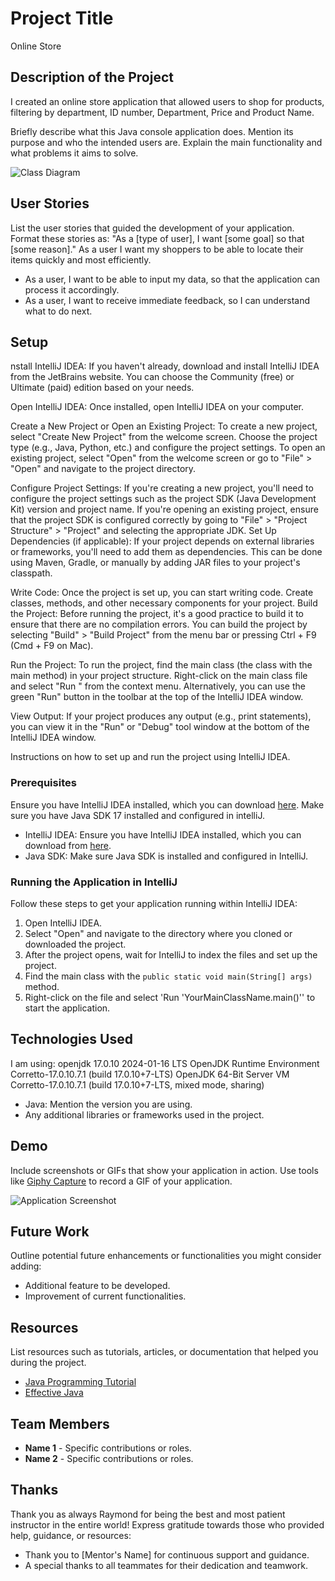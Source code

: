 # Project Title
Online Store

## Description of the Project

I created an online store application that allowed users to shop for products, filtering by department, ID number, Department, Price and Product Name.

Briefly describe what this Java console application does. Mention its purpose and who the intended users are. Explain the main functionality and what problems it aims to solve.

![Class Diagram](path/to/your/class_diagram.png)

## User Stories

List the user stories that guided the development of your application. Format these stories as: "As a [type of user], I want [some goal] so that [some reason]."
As a user I want my shoppers to be able to locate their items quickly and most efficiently.

- As a user, I want to be able to input my data, so that the application can process it accordingly.
- As a user, I want to receive immediate feedback, so I can understand what to do next.

## Setup
nstall IntelliJ IDEA: If you haven't already, download and install IntelliJ IDEA from the JetBrains website. You can choose the Community (free) or Ultimate (paid) edition based on your needs.

Open IntelliJ IDEA: Once installed, open IntelliJ IDEA on your computer.

Create a New Project or Open an Existing Project:
To create a new project, select "Create New Project" from the welcome screen. Choose the project type (e.g., Java, Python, etc.) and configure the project settings.
To open an existing project, select "Open" from the welcome screen or go to "File" > "Open" and navigate to the project directory.

Configure Project Settings:
If you're creating a new project, you'll need to configure the project settings such as the project SDK (Java Development Kit) version and project name.
If you're opening an existing project, ensure that the project SDK is configured correctly by going to "File" > "Project Structure" > "Project" and selecting the appropriate JDK.
Set Up Dependencies (if applicable): If your project depends on external libraries or frameworks, you'll need to add them as dependencies. This can be done using Maven, Gradle, or manually by adding JAR files to your project's classpath.

Write Code: Once the project is set up, you can start writing code. Create classes, methods, and other necessary components for your project.
Build the Project: Before running the project, it's a good practice to build it to ensure that there are no compilation errors. You can build the project by selecting "Build" > "Build Project" from the menu bar or pressing Ctrl + F9 (Cmd + F9 on Mac).

Run the Project:
To run the project, find the main class (the class with the main method) in your project structure.
Right-click on the main class file and select "Run <class-name>" from the context menu.
Alternatively, you can use the green "Run" button in the toolbar at the top of the IntelliJ IDEA window.

View Output: If your project produces any output (e.g., print statements), you can view it in the "Run" or "Debug" tool window at the bottom of the IntelliJ IDEA window.


Instructions on how to set up and run the project using IntelliJ IDEA.

### Prerequisites
Ensure you have IntelliJ IDEA installed, which you can download [here](https://www.jetbrains.com/idea/download/).
Make sure you have Java SDK 17 installed and configured in intelliJ.

- IntelliJ IDEA: Ensure you have IntelliJ IDEA installed, which you can download from [here](https://www.jetbrains.com/idea/download/).
- Java SDK: Make sure Java SDK is installed and configured in IntelliJ.

### Running the Application in IntelliJ

Follow these steps to get your application running within IntelliJ IDEA:

1. Open IntelliJ IDEA.
2. Select "Open" and navigate to the directory where you cloned or downloaded the project.
3. After the project opens, wait for IntelliJ to index the files and set up the project.
4. Find the main class with the `public static void main(String[] args)` method.
5. Right-click on the file and select 'Run 'YourMainClassName.main()'' to start the application.

## Technologies Used
I am using:
openjdk 17.0.10 2024-01-16 LTS
OpenJDK Runtime Environment Corretto-17.0.10.7.1 (build 17.0.10+7-LTS)
OpenJDK 64-Bit Server VM Corretto-17.0.10.7.1 (build 17.0.10+7-LTS, mixed mode, sharing)

- Java: Mention the version you are using.
- Any additional libraries or frameworks used in the project.

## Demo

Include screenshots or GIFs that show your application in action. Use tools like [Giphy Capture](https://giphy.com/apps/giphycapture) to record a GIF of your application.

![Application Screenshot](path/to/your/screenshot.png)

## Future Work

Outline potential future enhancements or functionalities you might consider adding:

- Additional feature to be developed.
- Improvement of current functionalities.

## Resources

List resources such as tutorials, articles, or documentation that helped you during the project.

- [Java Programming Tutorial](https://www.example.com)
- [Effective Java](https://www.example.com)

## Team Members

- **Name 1** - Specific contributions or roles.
- **Name 2** - Specific contributions or roles.

## Thanks
Thank you as always Raymond for being the best and most patient instructor in the entire world!
Express gratitude towards those who provided help, guidance, or resources:

- Thank you to [Mentor's Name] for continuous support and guidance.
- A special thanks to all teammates for their dedication and teamwork.
